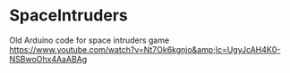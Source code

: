 # SpaceIntruders
Old Arduino code for space intruders game https://www.youtube.com/watch?v=Nt7Ok6kgnjo&amp;lc=UgyJcAH4K0-NSBwoOhx4AaABAg
